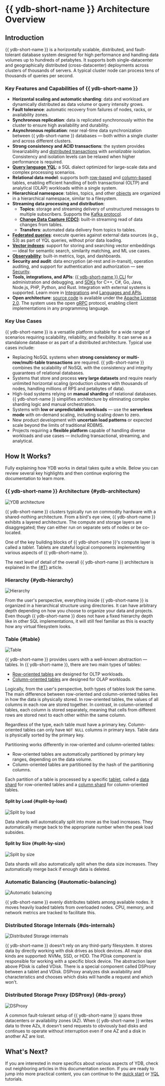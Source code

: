# {{ ydb-short-name }} Architecture Overview

## Introduction

{{ ydb-short-name }} is a horizontally scalable, distributed, and fault-tolerant database system designed for high performance and handling data volumes up to hundreds of petabytes. It supports both single-datacenter and geographically distributed (cross-datacenter) deployments across clusters of thousands of servers. A typical cluster node can process tens of thousands of queries per second.

### Key Features and Capabilities of {{ ydb-short-name }}

- **Horizontal scaling and automatic sharding**: data and workload are dynamically distributed as data volume or query intensity grows.
- **Fault tolerance**: automatic recovery from failures of nodes, racks, or availability zones.
- **Synchronous replication**: data is replicated synchronously within the cluster to ensure high availability and durability.
- **Asynchronous replication**: near real-time data synchronization between {{ ydb-short-name }} databases — both within a single cluster and across different clusters.
- **Strong consistency and ACID transactions**: the system provides linearizability and [distributed transactions](transactions.md) with *serializable* isolation. Consistency and isolation levels can be relaxed when higher performance is required.
- [**Query language YQL**](../yql/reference/index.md): a SQL dialect optimized for large-scale data and complex processing scenarios.
- **Relational data model**: supports both [row-based](datamodel/table.md#row-tables) and [column-based](datamodel/table.md#column-tables) tables, enabling efficient handling of both transactional (OLTP) and analytical (OLAP) workloads within a single system.
- **Hierarchical namespace**: tables, topics, and other [objects](datamodel/index.md) are organized in a hierarchical namespace, similar to a filesystem.
- **Streaming data processing and distribution**:
  - **Topics**: storage and streaming delivery of unstructured messages to multiple subscribers. Supports the [Kafka protocol](../reference/kafka-api/index.md).
  - [**Change Data Capture (CDC)**](cdc.md): built-in streaming read of data changes from tables.
  - **Transfers**: automated data delivery from topics to tables.
- [**Federated queries**](federated_query/index.md): execute queries against external data sources (e.g., S3) as part of YQL queries, without prior data loading.
- [**Vector indexes**](vector_search.md): support for storing and searching vector embeddings — ideal for semantic search, similarity matching, and ML use cases.
- [**Observability**](../reference/observability/index.md): built-in metrics, logs, and dashboards.
- **Security and audit**: data encryption (at-rest and in-transit), operation auditing, and support for authentication and authorization — see [Security](../security/index.md).
- **Tools, integrations, and APIs**: [{{ ydb-short-name }} CLI](../reference/ydb-cli/index.md) for administration and debugging, and [SDKs](../reference/ydb-sdk/index.md) for C++, C#, Go, Java, Node.js, PHP, Python, and Rust. Integration with external systems is supported. Learn more in [Integrations](../integrations/index.md) and [Languages and APIs](../reference/languages-and-apis/).
- **Open architecture**: [source code](https://github.com/ydb-platform/ydb) is available under the [Apache License 2.0](https://www.apache.org/licenses/LICENSE-2.0). The system uses the open [gRPC](https://grpc.io/) protocol, enabling client implementations in any programming language.

### Key Use Cases

{{ ydb-short-name }} is a versatile platform suitable for a wide range of scenarios requiring scalability, reliability, and flexibility. It can serve as a standalone database or as part of a distributed architecture. Typical use cases include:

- Replacing NoSQL systems when **strong consistency or multi-row/multi-table transactions** are required. {{ ydb-short-name }} combines the scalability of NoSQL with the consistency and integrity guarantees of relational databases.
- Systems that store and process **very large datasets** and require nearly unlimited horizontal scaling (production clusters with thousands of nodes, handling millions of RPS and petabytes of data).
- High-load systems relying on **manual sharding** of relational databases. {{ ydb-short-name }} simplifies architecture by eliminating complex sharding logic and manual orchestration.
- Systems with **low or unpredictable workloads** — use the **serverless mode** with on-demand scaling, including scaling down to zero.
- New product development with **uncertain load patterns** or expected scale beyond the limits of traditional RDBMS.
- Projects requiring a **flexible platform** capable of handling diverse workloads and use cases — including transactional, streaming, and analytical.

## How It Works?

Fully explaining how YDB works in detail takes quite a while. Below you can review several key highlights and then continue exploring the documentation to learn more.

### {{ ydb-short-name }} Architecture {#ydb-architecture}

![YDB architecture](https://storage.yandexcloud.net/ydb-www-prod-site-assets/howitworks/grps.png)

{{ ydb-short-name }} clusters typically run on commodity hardware with a shared-nothing architecture. From a bird's eye view, {{ ydb-short-name }} exhibits a layered architecture. The compute and storage layers are disaggregated; they can either run on separate sets of nodes or be co-located.

One of the key building blocks of {{ ydb-short-name }}'s compute layer is called a *tablet*. Tablets are stateful logical components implementing various aspects of {{ ydb-short-name }}.

The next level of detail of the overall {{ ydb-short-name }} architecture is explained in the [{#T}](../contributor/general-schema.md) article.

### Hierarchy {#ydb-hierarchy}

![Hierarchy](https://storage.yandexcloud.net/ydb-www-prod-site-assets/howitworks/organization.png)

From the user's perspective, everything inside {{ ydb-short-name }} is organized in a hierarchical structure using directories. It can have arbitrary depth depending on how you choose to organize your data and projects. Even though {{ ydb-short-name }} does not have a fixed hierarchy depth like in other SQL implementations, it will still feel familiar as this is exactly how any virtual filesystem looks.

### Table {#table}

![Table](https://storage.yandexcloud.net/ydb-www-prod-site-assets/howitworks/table.png)

{{ ydb-short-name }} provides users with a well-known abstraction — tables. In {{ ydb-short-name }}, there are two main types of tables:

* [Row-oriented tables](datamodel/table.md#row-tables) are designed for OLTP workloads.
* [Column-oriented tables](datamodel/table.md#column-tables) are designed for OLAP workloads.

Logically, from the user's perspective, both types of tables look the same. The main difference between row-oriented and column-oriented tables lies in how the data is physically stored. In row-oriented tables, the values of all columns in each row are stored together. In contrast, in column-oriented tables, each column is stored separately, meaning that cells from different rows are stored next to each other within the same column.

Regardless of the type, each table must have a primary key. Column-oriented tables can only have `NOT NULL` columns in primary keys. Table data is physically sorted by the primary key.

Partitioning works differently in row-oriented and column-oriented tables:

* Row-oriented tables are automatically partitioned by primary key ranges, depending on the data volume.
* Column-oriented tables are partitioned by the hash of the partitioning columns.

Each partition of a table is processed by a specific [tablet](glossary.md#tablets), called a [data shard](glossary.md#datashard) for row-oriented tables and a [column shard](glossary.md#columnshard) for column-oriented tables.

#### Split by Load {#split-by-load}

![Split by load](https://storage.yandexcloud.net/ydb-www-prod-site-assets/howitworks/nagruz%201.5.png)

Data shards will automatically split into more as the load increases. They automatically merge back to the appropriate number when the peak load subsides.

#### Split by Size {#split-by-size}

![Split by size](https://storage.yandexcloud.net/ydb-www-prod-site-assets/howitworks/size%201.5%20(1).png)

Data shards will also automatically split when the data size increases. They automatically merge back if enough data is deleted.

### Automatic Balancing {#automatic-balancing}

![Automatic balancing](https://storage.yandexcloud.net/ydb-www-prod-site-assets/howitworks/pills%201.5.png)

{{ ydb-short-name }} evenly distributes tablets among available nodes. It moves heavily loaded tablets from overloaded nodes. CPU, memory, and network metrics are tracked to facilitate this.

### Distributed Storage Internals {#ds-internals}

![Distributed Storage internals](https://storage.yandexcloud.net/ydb-www-prod-site-assets/howitworks/distributed.png)

{{ ydb-short-name }} doesn't rely on any third-party filesystem. It stores data by directly working with disk drives as block devices. All major disk kinds are supported: NVMe, SSD, or HDD. The PDisk component is responsible for working with a specific block device. The abstraction layer above PDisk is called VDisk. There is a special component called DSProxy between a tablet and VDisk. DSProxy analyzes disk availability and characteristics and chooses which disks will handle a request and which won't.

### Distributed Storage Proxy (DSProxy) {#ds-proxy}

![DSProxy](https://storage.yandexcloud.net/ydb-www-prod-site-assets/howitworks/proxy%202.png)

A common fault-tolerant setup of {{ ydb-short-name }} spans three datacenters or availability zones (AZ). When {{ ydb-short-name }} writes data to three AZs, it doesn't send requests to obviously bad disks and continues to operate without interruption even if one AZ and a disk in another AZ are lost.

## What's Next?

If you are interested in more specifics about various aspects of YDB, check out neighboring articles in this documentation section. If you are ready to jump into more practical content, you can continue to the [quick start](../quickstart.md) or [YQL](../dev/yql-tutorial/index.md) tutorials.